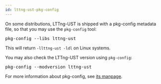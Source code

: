 ```yaml
---
id: lttng-ust-pkg-config
---
```


On some distributions, LTTng-UST is shipped with a pkg-config metadata
file, so that you may use the `pkg-config` tool:

<pre class="term">
pkg-config --libs lttng-ust
</pre>

This will return `-llttng-ust -ldl` on Linux systems.

You may also check the LTTng-UST version using `pkg-config`:

<pre class="term">
pkg-config --modversion lttng-ust
</pre>

For more information about pkg-config, see
<a href="http://linux.die.net/man/1/pkg-config" class="ext">its manpage</a>.
